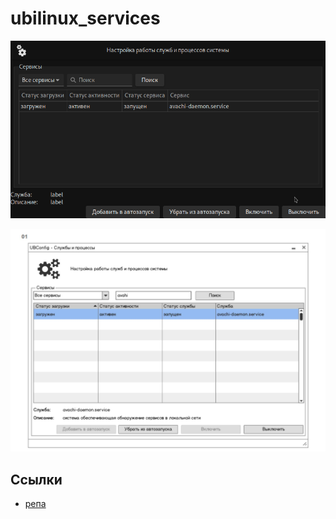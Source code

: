 # ubilinux_services

![макет](design.png)

![Референс](design_ref.png)

## Ссылки

- [репа](https://gitea.ublinux.ru/Artwork_Applications/design-ubl-settings-apps/src/branch/master/ubl-settings-services)